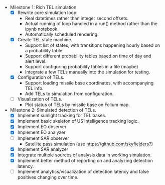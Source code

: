 * Milestone 1: Rich TEL simulation
    - [X] Rewrite core simulation loop:
        - Real datetimes rather than integer second offsets.
        - Actual running of loop handled in a run() method rather than the ipynb notebook.
        - Automatically scheduled rendering.
    - [X] Create TEL state machine.
        - Support list of states, with transitions happening hourly based on a probability table.
        - Support different probability tables based on time of day and alert level.
        - Support configuring probability tables in a file (maybe)
        - Integrate a few TELs manually into the simulation for testing.
    - [X] Configuration of TELs.
        - Support loading missile base coordinates, with accompanying TEL info.
        - Add TELs to simulation from configuration.
    - [ ] Visualization of TELs.
        - Plot status of TELs by missile base on Folium map.

* Milestone 2: Simulated detection of TELs.
    - [X] Implement sunlight tracking for TEL bases.
    - [X] Implement basic skeleton of US intelligence tracking logic.
    - [X] Implement EO observer
    - [X] Implement EO analyzer
    - [ ] Implement SAR observer
        - Satellite pass simulation (use https://github.com/skyfielders?)
    - [X] Implement SAR analyzer
    - [X] Integrate multiple sources of analysis data in working simulation.
    - [X] Implement better method of reporting on and analyzing detection latency.
    - [ ] Implement analytics/visualization of detection latency and false positives changing over time.